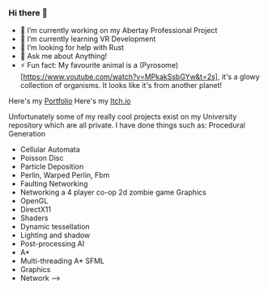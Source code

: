 ### Hi there 👋

- 🔭 I’m currently working on my Abertay Professional Project
- 🌱 I’m currently learning VR Development
- 🤔 I’m looking for help with Rust
- 💬 Ask me about Anything!
- ⚡ Fun fact: My favourite animal is a (Pyrosome)[https://www.youtube.com/watch?v=MPkakSsbGYw&t=2s], it's a glowy collection of organisms. It looks like it's from another planet!

Here's my [Portfolio](https://tanapats6.wixsite.com/website)
Here's my [Itch.io](https://tanicorn.itch.io/)

Unfortunately some of my really cool projects exist on my University repository which are all private. I have done things such as: 
Procedural Generation
- Cellular Automata
- Poisson Disc
- Particle Deposition
- Perlin, Warped Perlin, Fbm
- Faulting
Networking
- Networking a 4 player co-op 2d zombie game
Graphics
- OpenGL
- DirectX11
- Shaders
- Dynamic tessellation
- Lighting and shadow
- Post-processing
AI
- A*
- Multi-threading A*
SFML
- Graphics
- Network
-->
<!--
**TaniCorn/TaniCorn** is a ✨ _special_ ✨ repository because its `README.md` (this file) appears on your GitHub profile.

Here are some ideas to get you started:

- 🔭 I’m currently working on ...
- 🌱 I’m currently learning ...
- 👯 I’m looking to collaborate on ...
- 🤔 I’m looking for help with ...
- 💬 Ask me about ...
- 📫 How to reach me: ...
- 😄 Pronouns: ...
- ⚡ Fun fact: ...
-->

